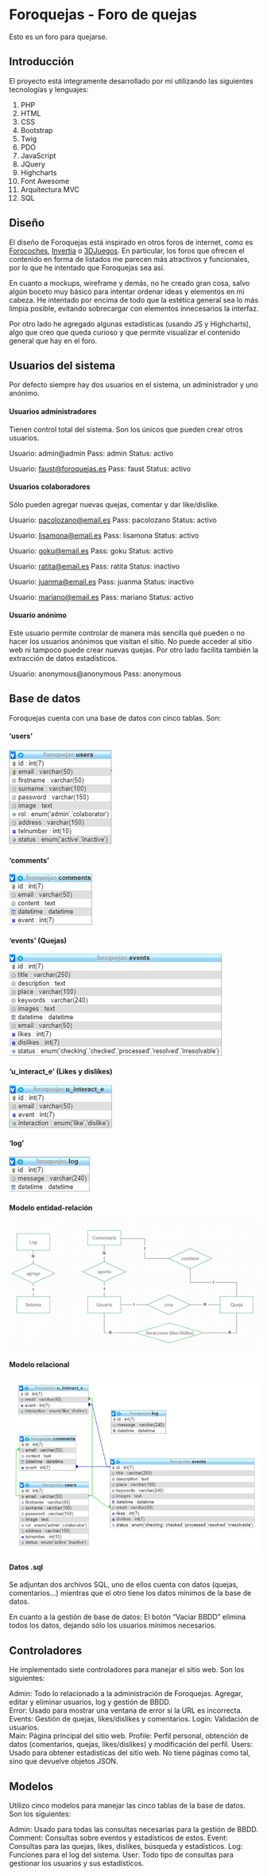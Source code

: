 # Foroquejas - Foro de quejas

Esto es un foro para quejarse.


## Introducción

El proyecto está íntegramente desarrollado por mí utilizando las siguientes tecnologías y lenguajes:

1. PHP
2. HTML
3. CSS
4. Bootstrap
5. Twig
6. PDO
7. JavaScript
8. JQuery
9. Highcharts
10. Font Awesome
11. Arquitectura MVC
12. SQL

## Diseño
El diseño de Foroquejas está inspirado en otros foros de internet, como es [Forocoches](https://www.forocoches.com/), [Invertia](https://www.invertia.com/es/foros) o [3DJuegos](https://www.3djuegos.com/foros/). En particular, los foros que ofrecen el contenido en forma de listados me parecen más atractivos y funcionales, por lo que he intentado que Foroquejas sea así.

En cuanto a mockups, wireframe y demás, no he creado gran cosa, salvo algún boceto muy básico para intentar ordenar ideas y elementos en mi cabeza. He intentado por encima de todo que la estética general sea lo más limpia posible, evitando sobrecargar con elementos innecesarios la interfaz.

Por otro lado he agregado algunas estadísticas (usando JS y Highcharts), algo que creo que queda curioso y que permite visualizar el contenido general que hay en el foro.

## Usuarios del sistema

Por defecto siempre hay dos usuarios en el sistema, un administrador y uno anónimo.


#### Usuarios administradores

Tienen control total del sistema. Son los únicos que pueden crear otros usuarios.

Usuario: admin@admin
Pass: admin
Status: activo

Usuario: faust@foroquejas.es
Pass: faust
Status: activo

#### Usuarios colaboradores

Sólo pueden agregar nuevas quejas, comentar y dar like/dislike.

Usuario: pacolozano@email.es
Pass: pacolozano
Status: activo

Usuario: lisamona@email.es
Pass: lisamona
Status: activo

Usuario: goku@email.es
Pass: goku
Status: activo

Usuario: ratita@email.es
Pass: ratita
Status: inactivo

Usuario: juanma@email.es
Pass: juanma
Status: inactivo

Usuario: mariano@email.es
Pass: mariano
Status: activo

#### Usuario anónimo

Este usuario permite controlar de manera más sencilla qué pueden o no hacer los usuarios anónimos que visitan el sitio. No puede acceder al sitio web ni tampoco puede crear nuevas quejas. Por otro lado facilita también la extracción de datos estadísticos.

Usuario: anonymous@anonymous
Pass: anonymous

## Base de datos

Foroquejas cuenta con una base de datos con cinco tablas. Son:

#### ‘users’
![](mdimg/1.png)

#### ‘comments’
![](mdimg/2.png)

#### ‘events’ (Quejas)
![](mdimg/3.png)

#### ‘u_interact_e’ (Likes y dislikes)
![](mdimg/4.png)

#### ‘log’
![](mdimg/5.png)

#### Modelo entidad-relación
![](mdimg/6.png)

#### Modelo relacional
![](mdimg/7.png)


#### Datos .sql
Se adjuntan dos archivos SQL, uno de ellos cuenta con datos (quejas, comentarios…) mientras que el otro tiene los datos mínimos de la base de datos.

En cuanto a la gestión de base de datos: El botón “Vaciar BBDD” elimina todos los datos, dejando sólo los usuarios mínimos necesarios.

## Controladores

He implementado siete controladores para manejar el sitio web. Son los siguientes:

Admin: Todo lo relacionado a la administración de Foroquejas. Agregar, editar y eliminar usuarios, log y gestión de BBDD.  
Error: Usado para mostrar una ventana de error si la URL es incorrecta.
Events: Gestión de quejas, likes/dislikes y comentarios.
Login: Validación de usuarios.  
Main: Página principal del sitio web.
Profile: Perfil personal, obtención de datos (comentarios, quejas, likes/dislikes) y modificación del perfil.
Users: Usado para obtener estadísticas del sitio web. No tiene páginas como tal, sino que devuelve objetos JSON.

## Modelos

Utilizo cinco modelos para manejar las cinco tablas de la base de datos. Son los siguientes:

Admin: Usado para todas las consultas necesarias para la gestión de BBDD.
Comment: Consultas sobre eventos y estadísticos de estos.
Event: Consultas para las quejas, likes, dislikes, búsqueda y estadísticos.
Log: Funciones para el log del sistema.
User: Todo tipo de consultas para gestionar los usuarios y sus estadísticos.
